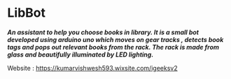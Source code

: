 # LibBot
***An assistant to help you choose books in library. It is a small bot developed using arduino uno which moves on gear tracks , detects book tags and pops out relevant books from the rack. The rack is made from glass and beautifully illuminated by LED lighting.***

Website : https://kumarvishwesh593.wixsite.com/igeeksv2
